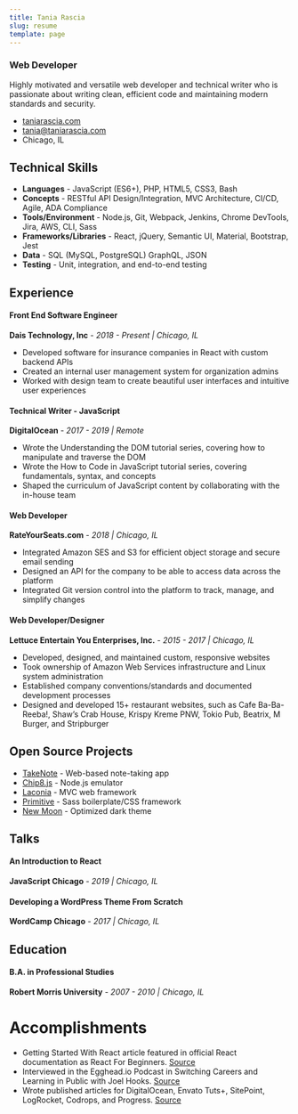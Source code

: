 ```yaml
---
title: Tania Rascia
slug: resume
template: page
---
```


### Web Developer

Highly motivated and versatile web developer and technical writer who is passionate about writing clean, efficient code and maintaining modern standards and security.

- [taniarascia.com](https://www.taniarascia.com)
- [tania@taniarascia.com](mailto:tania[AT]taniarascia[DOT]com)
- Chicago, IL

## Technical Skills

- **Languages** - JavaScript (ES6+), PHP, HTML5, CSS3, Bash
- **Concepts** - RESTful API Design/Integration, MVC Architecture, CI/CD, Agile, ADA Compliance
- **Tools/Environment** - Node.js, Git, Webpack, Jenkins, Chrome DevTools, Jira, AWS, CLI, Sass
- **Frameworks/Libraries** - React, jQuery, Semantic UI, Material, Bootstrap, Jest
- **Data** - SQL (MySQL, PostgreSQL) GraphQL, JSON
- **Testing** - Unit, integration, and end-to-end testing

## Experience

#### Front End Software Engineer

**Dais Technology, Inc** - _2018 - Present | Chicago, IL_

- Developed software for insurance companies in React with custom backend APIs
- Created an internal user management system for organization admins
- Worked with design team to create beautiful user interfaces and intuitive user experiences

#### Technical Writer - JavaScript

**DigitalOcean** - _2017 - 2019 | Remote_

- Wrote the Understanding the DOM tutorial series, covering how to manipulate and traverse the DOM
- Wrote the How to Code in JavaScript tutorial series, covering fundamentals, syntax, and concepts
- Shaped the curriculum of JavaScript content by collaborating with the in-house team

#### Web Developer

**RateYourSeats.com** - _2018 | Chicago, IL_

- Integrated Amazon SES and S3 for efficient object storage and secure email sending
- Designed an API for the company to be able to access data across the platform
- Integrated Git version control into the platform to track, manage, and simplify changes

#### Web Developer/Designer

**Lettuce Entertain You Enterprises, Inc.** - _2015 - 2017 | Chicago, IL_

- Developed, designed, and maintained custom, responsive websites
- Took ownership of Amazon Web Services infrastructure and Linux system administration
- Established company conventions/standards and documented development processes
- Designed and developed 15+ restaurant websites, such as Cafe Ba-Ba-Reeba!, Shaw’s Crab House, Krispy Kreme PNW, Tokio Pub, Beatrix, M Burger, and Stripburger

## Open Source Projects

- [TakeNote](https://github.com/taniarascia/takenote) - Web-based note-taking app
- [Chip8.js](https://github.com/taniarascia/chip8) - Node.js emulator
- [Laconia](https://github.com/taniarascia/laconia) - MVC web framework
- [Primitive](https://github.com/taniarascia/primitive) - Sass boilerplate/CSS framework
- [New Moon](https://github.com/taniarascia/new-moon) - Optimized dark theme

## Talks

#### An Introduction to React

**JavaScript Chicago** - _2019 | Chicago, IL_

#### Developing a WordPress Theme From Scratch

**WordCamp Chicago** - _2017 | Chicago, IL_

## Education

#### B.A. in Professional Studies

**Robert Morris University** - _2007 - 2010 | Chicago, IL_

# Accomplishments

- Getting Started With React article featured in official React documentation as React For Beginners. [Source](https://reactjs.org/docs/getting-started.html)
- Interviewed in the Egghead.io Podcast in Switching Careers and Learning in Public with Joel Hooks. [Source](https://egghead.io/podcasts/switching-careers-and-learning-in-public-with-tania-rascia)
- Wrote published articles for DigitalOcean, Envato Tuts+, SitePoint, LogRocket, Codrops, and Progress. [Source](https://www.taniarascia.com/publications)
